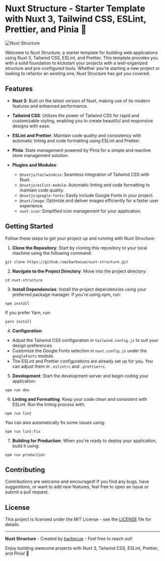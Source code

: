 # Nuxt Structure - Starter Template with Nuxt 3, Tailwind CSS, ESLint, Prettier, and Pinia 🚀

![Nuxt Structure](https://barbecue.is-pretty.cool/4CggBf6.png)

Welcome to Nuxt Structure, a starter template for building web applications using Nuxt 3, Tailwind CSS, ESLint, and Prettier. This template provides you with a solid foundation to kickstart your projects with a well-organized structure and pre-configured tools. Whether you're starting a new project or looking to refactor an existing one, Nuxt Structure has got you covered.

## Features

- **Nuxt 3**: Built on the latest version of Nuxt, making use of its modern features and enhanced performance.

- **Tailwind CSS**: Utilizes the power of Tailwind CSS for rapid and customizable styling, enabling you to create beautiful and responsive designs with ease.

- **ESLint and Prettier**: Maintain code quality and consistency with automatic linting and code formatting using ESLint and Prettier.

- **Pinia**: State management powered by Pinia for a simple and reactive store management solution.

- **Plugins and Modules**:
  - `@nuxtjs/tailwindcss`: Seamless integration of Tailwind CSS with Nuxt.
  - `@nuxtjs/eslint-module`: Automatic linting and code formatting to maintain code quality.
  - `@nuxtjs/google-fonts`: Easily include Google Fonts in your project.
  - `@nuxt/image`: Optimize and deliver images efficiently for a faster user experience.
  - `nuxt-icon`: Simplified icon management for your application.

## Getting Started

Follow these steps to get your project up and running with Nuxt Structure:

1. **Clone the Repository**: Start by cloning this repository to your local machine using the following command:

`git clone https://github.com/barbecue/nuxt-structure.git`

2. **Navigate to the Project Directory**: Move into the project directory:

`cd nuxt-structure`

3. **Install Dependencies**: Install the project dependencies using your preferred package manager. If you're using npm, run:

`npm install`

If you prefer Yarn, run:

`yarn install`

4. **Configuration**:

- Adjust the Tailwind CSS configuration in `tailwind.config.js` to suit your design preferences.
- Customize the Google Fonts selection in `nuxt.config.js` under the `googleFonts` module.
- The ESLint and Prettier configurations are already set up for you. You can adjust them in `.eslintrc` and `.prettierrc`.

5. **Development**: Start the development server and begin coding your application:

`npm run dev`

6. **Linting and Formatting**: Keep your code clean and consistent with ESLint. Run the linting process with:

`npm run lint`

You can also automatically fix some issues using:

`npm run lint:fix`

7. **Building for Production**: When you're ready to deploy your application, build it using:

`npm run production`

## Contributing

Contributions are welcome and encouraged! If you find any bugs, have suggestions, or want to add new features, feel free to open an issue or submit a pull request.

## License

This project is licensed under the MIT License - see the [LICENSE](https://github.com/barbecue/nuxt-structure/blob/main/LICENSE) file for details.

---

**Nuxt Structure** - Created by [barbecue](https://tuna.one) - Feel free to reach out!

Enjoy building awesome projects with Nuxt 3, Tailwind CSS, ESLint, Prettier, and Pinia! 🚀